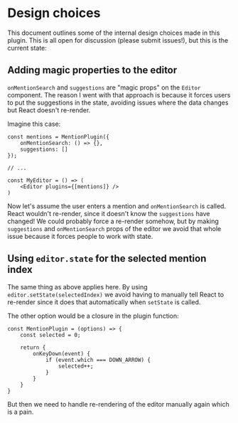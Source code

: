 # Design choices

This document outlines some of the internal design choices made in this plugin. This is all open for discussion (please submit issues!), but this is the current state:

## Adding magic properties to the editor

`onMentionSearch` and `suggestions` are "magic props" on the `Editor` component. The reason I went with that approach is because it forces users to put the suggestions in the state, avoiding issues where the data changes but React doesn't re-render.

Imagine this case:

```JS
const mentions = MentionPlugin({
	onMentionSearch: () => {},
	suggestions: []
});

// ...

const MyEditor = () => (
	<Editor plugins={[mentions]} />
)
```

Now let's assume the user enters a mention and `onMentionSearch` is called. React wouldn't re-render, since it doesn't know the `suggestions` have changed! We could probably force a re-render somehow, but by making `suggestions` and `onMentionSearch` props of the editor we avoid that whole issue because it forces people to work with state.

## Using `editor.state` for the selected mention index

The same thing as above applies here. By using `editor.setState(selectedIndex)` we avoid having to manually tell React to re-render since it does that automatically when `setState` is called.

The other option would be a closure in the plugin function:

```JS
const MentionPlugin = (options) => {
	const selected = 0;

	return {
		onKeyDown(event) {
			if (event.which === DOWN_ARROW) {
				selected++;
			}
		}
	}
}
```

But then we need to handle re-rendering of the editor manually again which is a pain.
